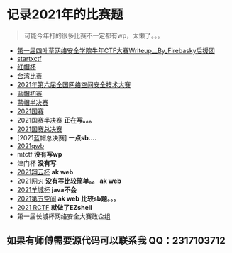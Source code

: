 # 记录2021年的比赛题
> 可能今年打的很多比赛不一定都有wp，太懒了。。。

+ [第一届四叶草网络安全学院牛年CTF大赛Writeup__By_Firebasky后援团](WP/第一届四叶草网络安全学院牛年CTF大赛Writeup__By_Firebasky后援团.pdf)
+ [startxctf](WP/startxctfwp.pdf)
+ [红帽杯](WP/红帽-2021-5-9.pdf)
+ [台湾比赛](WP/台湾wp.pdf)
+ [2021年第六届全国网络空间安全技术大赛](WP/双流一大学酸菜鱼-web-wp.pdf)
+ [蓝帽初赛](WP/hhhhh队伍.pdf)
+ [蓝帽半决赛](WP/hhhh队WEBwp.pdf)
+ [2021国赛](WP/web.pdf)
+ 2021国赛半决赛  **正在写。。。**
+ [2021国赛总决赛](https://www.anquanke.com/post/id/249651)
+ [2021蓝帽总决赛] **一点sb....**
+ [2021qwb](WP/qwb-web.pdf)
+ mtctf  **没有写wp**
+ 津门杯  **没有写**
+ [2021翔云杯](https://www.anquanke.com/post/id/251221) **ak web**
+ [2021网刃]() **没有写比较简单。。 ak web**
+ [2021羊城杯](https://www.anquanke.com/post/id/253051)   **java不会**
+ [2021第五空间]()  **ak web**  **比较sb题。。。**
+ [2021 RCTF]()  **就做了EZshell**
+ 第一届长城杯网络安全大赛政企组


## 如果有师傅需要源代码可以联系我 QQ：2317103712
